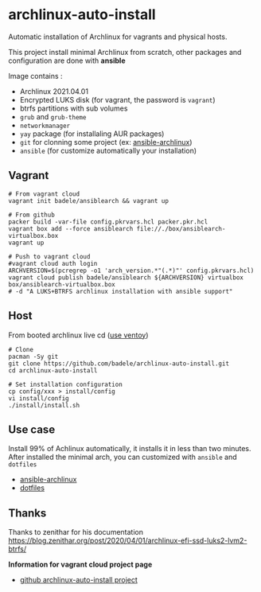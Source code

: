 # archlinux-auto-install
Automatic installation of Archlinux for vagrants and physical hosts.

This project install minimal Archlinux from scratch, other packages and configuration are done with **ansible**



Image contains :
- Archlinux 2021.04.01
- Encrypted LUKS disk (for vagrant, the password is `vagrant`)
- btrfs partitions with sub volumes
- `grub` and `grub-theme`
- `networkmanager`
- `yay` package (for installaling AUR packages)
- `git` for clonning some project (ex: [ansible-archlinux](https://github.com/badele/ansible-archlinux))
- `ansible` (for customize automatically your installation)

## Vagrant
```
# From vagrant cloud
vagrant init badele/ansiblearch && vagrant up

# From github
packer build -var-file config.pkrvars.hcl packer.pkr.hcl
vagrant box add --force ansiblearch file://./box/ansiblearch-virtualbox.box
vagrant up

# Push to vagrant cloud
#vagrant cloud auth login
ARCHVERSION=$(pcregrep -o1 'arch_version.*"(.*)"' config.pkrvars.hcl)
vagrant cloud publish badele/ansiblearch ${ARCHVERSION} virtualbox box/ansiblearch-virtualbox.box
# -d "A LUKS+BTRFS archlinux installation with ansible support"
```

## Host
From booted archlinux live cd ([use ventoy](https://github.com/ventoy/Ventoy))

```
# Clone
pacman -Sy git
git clone https://github.com/badele/archlinux-auto-install.git
cd archlinux-auto-install

# Set installation configuration
cp config/xxx > install/config
vi install/config
./install/install.sh
```

## Use case
Install 99% of Achlinux automatically, it installs it in less than two minutes.
After installed the minimal arch, you can customized with `ansible` and `dotfiles`

- [ansible-archlinux](https://github.com/badele/ansible-archlinux)
- [dotfiles](https://github.com/badele/dotfiles)


## Thanks
Thanks to zenithar for his documentation https://blog.zenithar.org/post/2020/04/01/archlinux-efi-ssd-luks2-lvm2-btrfs/

**Information for vagrant cloud project page**
- [github archlinux-auto-install project](https://github.com/badele/archlinux-auto-install)
